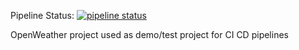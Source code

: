 Pipeline Status: [![pipeline status](http://git.agile4security.io/blux/demolabnodejs/badges/master/pipeline.svg)](http://git.agile4security.io/blux/openweather/-/commits/master)

OpenWeather project used as demo/test project for CI CD pipelines
